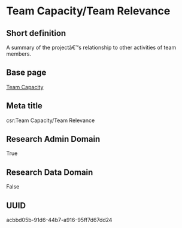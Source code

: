 # Team Capacity/Team Relevance
## Short definition
A summary of the projectâ€™s relationship to other activities of team members.
## Base page
[Team Capacity](../../Objects/Team%20Capacity.md)
## Meta title
csr:Team Capacity/Team Relevance
## Research Admin Domain
True
## Research Data Domain
False
## UUID
acbbd05b-91d6-44b7-a916-95ff7d67dd24
